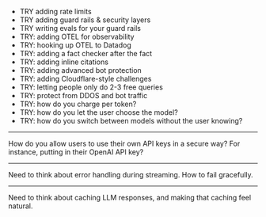 - TRY adding rate limits
- TRY adding guard rails & security layers
- TRY writing evals for your guard rails
- TRY: adding OTEL for observability
- TRY: hooking up OTEL to Datadog
- TRY: adding a fact checker after the fact
- TRY: adding inline citations
- TRY: adding advanced bot protection
- TRY: adding Cloudflare-style challenges
- TRY: letting people only do 2-3 free queries
- TRY: protect from DDOS and bot traffic
- TRY: how do you charge per token?
- TRY: how do you let the user choose the model?
- TRY: how do you switch between models without the user knowing?

---

How do you allow users to use their own API keys in a secure way? For instance, putting in their OpenAI API key?

---

Need to think about error handling during streaming. How to fail gracefully.

---

Need to think about caching LLM responses, and making that caching feel natural.
